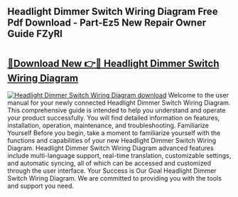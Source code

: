 ## Headlight Dimmer Switch Wiring Diagram Free Pdf Download - Part-Ez5 New Repair Owner Guide FZyRl

# <h2><a href="http://dfo8mu.blite.top/?on=Headlight+Dimmer+Switch+Wiring+Diagram">🔗Download New 👉🔴 Headlight Dimmer Switch Wiring Diagram</a></h2>

[![Headlight Dimmer Switch Wiring Diagram download](https://i.imgur.com/lujVjoI.png)](http://dfo8mu.blite.top/?on=Headlight+Dimmer+Switch+Wiring+Diagram)
Welcome to the user manual for your newly connected Headlight Dimmer Switch Wiring Diagram. This comprehensive guide is intended to help you understand and operate your product successfully. You will find detailed information on features, installation, operation, maintenance, and troubleshooting. Familiarize Yourself Before you begin, take a moment to familiarize yourself with the functions and capabilities of your new Headlight Dimmer Switch Wiring Diagram. Headlight Dimmer Switch Wiring Diagram advanced features include multi-language support, real-time translation, customizable settings, and automatic syncing, all of which can be accessed and customized through the user interface. Your Success is Our Goal Headlight Dimmer Switch Wiring Diagram. We are committed to providing you with the tools and support you need.

